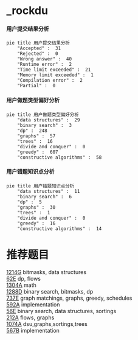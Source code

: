 # _rockdu

<!-- tabs:start -->



#### **用户提交结果分析**

```mermaid
pie title 用户提交结果分析
    "Accepted" :  31
    "Rejected" :  0
    "Wrong answer" :  40
    "Runtime error" :  2
    "Time limit exceeded" :  21
    "Memory limit exceeded" :  1
    "Compilation error" :  2
    "Partial" :  0
```

#### **用户做题类型偏好分析**

```mermaid
pie title 用户做题类型偏好分析
    "data structures" :  29
    "binary search" :  3
    "dp" :  248
    "graphs" :  57
    "trees" :  16
    "divide and conquer" :  0
    "greedy" :  607
    "constructive algorithms" :  58
```
#### **用户错题知识点分析**

```mermaid
pie title 用户错题知识点分析
    "data structures" :  11
    "binary search" :  6
    "dp" :  5
    "graphs" :  30
    "trees" :  1
    "divide and conquer" :  0
    "greedy" :  16
    "constructive algorithms" :  14
```



<!-- tabs:end -->
# 推荐题目
[1214G](https://codeforces.com/contest/1214/problem/G)		bitmasks,
                        data structures		  
[62E](https://codeforces.com/contest/62/problem/E)		dp,
                        flows		  
[1304A](https://codeforces.com/contest/1304/problem/A)		math		  
[1288D](https://codeforces.com/contest/1288/problem/D)		binary search,
                        bitmasks,
                        dp		  
[737E](https://codeforces.com/contest/737/problem/E)		graph matchings,
                        graphs,
                        greedy,
                        schedules		  
[592A](https://codeforces.com/contest/592/problem/A)		implementation		  
[56E](https://codeforces.com/contest/56/problem/E)		binary search,
                        data structures,
                        sortings		  
[212A](https://codeforces.com/contest/212/problem/A)		flows,
                        graphs		  
[1074A](https://codeforces.com/contest/1074/problem/A)		dsu,graphs,sortings,trees		  
[567B](https://codeforces.com/contest/567/problem/B)		implementation		  
